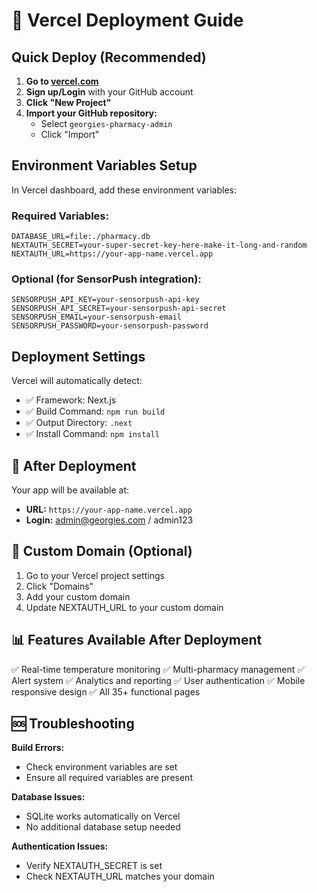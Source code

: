 # 🚀 Vercel Deployment Guide

## Quick Deploy (Recommended)

1. **Go to [vercel.com](https://vercel.com)**
2. **Sign up/Login** with your GitHub account
3. **Click "New Project"**
4. **Import your GitHub repository:**
   - Select `georgies-pharmacy-admin`
   - Click "Import"

## Environment Variables Setup

In Vercel dashboard, add these environment variables:

### Required Variables:
```env
DATABASE_URL=file:./pharmacy.db
NEXTAUTH_SECRET=your-super-secret-key-here-make-it-long-and-random
NEXTAUTH_URL=https://your-app-name.vercel.app
```

### Optional (for SensorPush integration):
```env
SENSORPUSH_API_KEY=your-sensorpush-api-key
SENSORPUSH_API_SECRET=your-sensorpush-api-secret
SENSORPUSH_EMAIL=your-sensorpush-email
SENSORPUSH_PASSWORD=your-sensorpush-password
```

## Deployment Settings

Vercel will automatically detect:
- ✅ Framework: Next.js
- ✅ Build Command: `npm run build`
- ✅ Output Directory: `.next`
- ✅ Install Command: `npm install`

## 🎉 After Deployment

Your app will be available at:
- **URL:** `https://your-app-name.vercel.app`
- **Login:** admin@georgies.com / admin123

## 🔧 Custom Domain (Optional)

1. Go to your Vercel project settings
2. Click "Domains"
3. Add your custom domain
4. Update NEXTAUTH_URL to your custom domain

## 📊 Features Available After Deployment

✅ Real-time temperature monitoring
✅ Multi-pharmacy management
✅ Alert system
✅ Analytics and reporting
✅ User authentication
✅ Mobile responsive design
✅ All 35+ functional pages

## 🆘 Troubleshooting

**Build Errors:**
- Check environment variables are set
- Ensure all required variables are present

**Database Issues:**
- SQLite works automatically on Vercel
- No additional database setup needed

**Authentication Issues:**
- Verify NEXTAUTH_SECRET is set
- Check NEXTAUTH_URL matches your domain